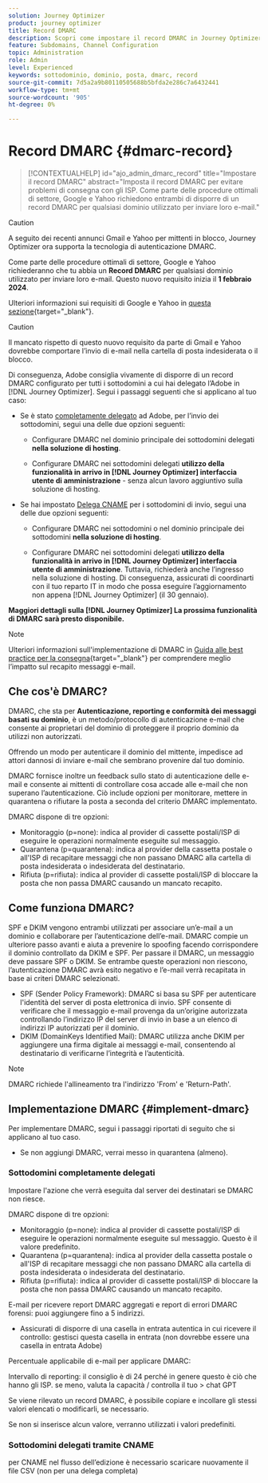 ```yaml
---
solution: Journey Optimizer
product: journey optimizer
title: Record DMARC
description: Scopri come impostare il record DMARC in Journey Optimizer
feature: Subdomains, Channel Configuration
topic: Administration
role: Admin
level: Experienced
keywords: sottodominio, dominio, posta, dmarc, record
source-git-commit: 7d5a2a9b80110505688b5bfda2e286c7a6432441
workflow-type: tm+mt
source-wordcount: '905'
ht-degree: 0%

---
```


# Record DMARC {#dmarc-record}

>[!CONTEXTUALHELP]
>id="ajo_admin_dmarc_record"
>title="Impostare il record DMARC"
>abstract="Imposta il record DMARC per evitare problemi di consegna con gli ISP. Come parte delle procedure ottimali di settore, Google e Yahoo richiedono entrambi di disporre di un record DMARC per qualsiasi dominio utilizzato per inviare loro e-mail."

>[!CAUTION]
>
>A seguito dei recenti annunci Gmail e Yahoo per mittenti in blocco, Journey Optimizer ora supporta la tecnologia di autenticazione DMARC.

<!--TO ADD TO AJO HOME PAGE (first tab)

>[!TAB Mandatory DMARC update]

As part of their enforcing industry best practices, Google and Yahoo will both be requiring that you have a DMARC record for any domain you use to send email to them, starting on **February 1st, 2024**. Make sure that you have DMARC record set up for all the subdomains that you have delegated to Adobe in Journey Optimizer.

[![image](using/assets/do-not-localize/learn-more-button.svg)](using/configuration/dmarc-record-update.md)
-->

Come parte delle procedure ottimali di settore, Google e Yahoo richiederanno che tu abbia un **Record DMARC** per qualsiasi dominio utilizzato per inviare loro e-mail. Questo nuovo requisito inizia il **1 febbraio 2024**.

Ulteriori informazioni sui requisiti di Google e Yahoo in [questa sezione](https://experienceleague.adobe.com/docs/deliverability-learn/deliverability-best-practice-guide/additional-resources/guidance-around-changes-to-google-and-yahoo.html?lang=en#dmarc%3A){target="_blank"}.

>[!CAUTION]
>
>Il mancato rispetto di questo nuovo requisito da parte di Gmail e Yahoo dovrebbe comportare l’invio di e-mail nella cartella di posta indesiderata o il blocco.

Di conseguenza, Adobe consiglia vivamente di disporre di un record DMARC configurato per tutti i sottodomini a cui hai delegato l’Adobe in [!DNL Journey Optimizer]. Segui i passaggi seguenti che si applicano al tuo caso:

* Se è stato [completamente delegato](delegate-subdomain.md#full-subdomain-delegation) ad Adobe, per l’invio dei sottodomini, segui una delle due opzioni seguenti:

   * Configurare DMARC nel dominio principale dei sottodomini delegati **nella soluzione di hosting**.

   * Configurare DMARC nei sottodomini delegati **utilizzo della funzionalità in arrivo in [!DNL Journey Optimizer] interfaccia utente di amministrazione** - senza alcun lavoro aggiuntivo sulla soluzione di hosting.

* Se hai impostato [Delega CNAME](delegate-subdomain.md#cname-subdomain-delegation) per i sottodomini di invio, segui una delle due opzioni seguenti:

   * Configurare DMARC nei sottodomini o nel dominio principale dei sottodomini **nella soluzione di hosting**.

   * Configurare DMARC nei sottodomini delegati **utilizzo della funzionalità in arrivo in [!DNL Journey Optimizer] interfaccia utente di amministrazione**. Tuttavia, richiederà anche l’ingresso nella soluzione di hosting. Di conseguenza, assicurati di coordinarti con il tuo reparto IT in modo che possa eseguire l’aggiornamento non appena [!DNL Journey Optimizer] (il 30 gennaio). <!--and be ready on February 1st, 2024-->

**Maggiori dettagli sulla [!DNL Journey Optimizer] La prossima funzionalità di DMARC sarà presto disponibile.**

>[!NOTE]
>
>Ulteriori informazioni sull&#39;implementazione di DMARC in [Guida alle best practice per la consegna](https://experienceleague.adobe.com/docs/deliverability-learn/deliverability-best-practice-guide/additional-resources/technotes/implement-dmarc.html#about){target="_blank"} per comprendere meglio l’impatto sul recapito messaggi e-mail.

## Che cos&#39;è DMARC?

DMARC, che sta per **Autenticazione, reporting e conformità dei messaggi basati su dominio**, è un metodo/protocollo di autenticazione e-mail che consente ai proprietari del dominio di proteggere il proprio dominio da utilizzi non autorizzati.

Offrendo un modo per autenticare il dominio del mittente, impedisce ad attori dannosi di inviare e-mail che sembrano provenire dal tuo dominio.

DMARC fornisce inoltre un feedback sullo stato di autenticazione delle e-mail e consente ai mittenti di controllare cosa accade alle e-mail che non superano l’autenticazione. Ciò include opzioni per monitorare, mettere in quarantena o rifiutare la posta a seconda del criterio DMARC implementato.

<!--Setting up a DMARC record involves adding a DNS TXT record to your domain's DNS settings. This record specifies your DMARC policy, such as whether to quarantine or reject messages that fail authentication. Implementing DMARC is a proactive step towards enhancing email security and protecting both your organization and your recipients from email-based threats.-->

DMARC dispone di tre opzioni:

* Monitoraggio (p=none): indica al provider di cassette postali/ISP di eseguire le operazioni normalmente eseguite sul messaggio.
* Quarantena (p=quarantena): indica al provider della cassetta postale o all&#39;ISP di recapitare messaggi che non passano DMARC alla cartella di posta indesiderata o indesiderata del destinatario.
* Rifiuta (p=rifiuta): indica al provider di cassette postali/ISP di bloccare la posta che non passa DMARC causando un mancato recapito.

## Come funziona DMARC?

SPF e DKIM vengono entrambi utilizzati per associare un’e-mail a un dominio e collaborare per l’autenticazione dell’e-mail. DMARC compie un ulteriore passo avanti e aiuta a prevenire lo spoofing facendo corrispondere il dominio controllato da DKIM e SPF. Per passare il DMARC, un messaggio deve passare SPF o DKIM. Se entrambe queste operazioni non riescono, l’autenticazione DMARC avrà esito negativo e l’e-mail verrà recapitata in base ai criteri DMARC selezionati.

* SPF (Sender Policy Framework): DMARC si basa su SPF per autenticare l&#39;identità del server di posta elettronica di invio. SPF consente di verificare che il messaggio e-mail provenga da un’origine autorizzata controllando l’indirizzo IP del server di invio in base a un elenco di indirizzi IP autorizzati per il dominio.
* DKIM (DomainKeys Identified Mail): DMARC utilizza anche DKIM per aggiungere una firma digitale ai messaggi e-mail, consentendo al destinatario di verificarne l’integrità e l’autenticità.

>[!NOTE]
>
>DMARC richiede l&#39;allineamento tra l&#39;indirizzo &#39;From&#39; e &#39;Return-Path&#39;.


<!--

* DMARC helps prevent malicious actors from sending emails that appear to come from your domain. By setting up DMARC, you can specify how email providers should handle messages that fail authentication checks, reducing the likelihood that phishing emails will reach recipients.

* DMARC helps improve email deliverability by providing a clear policy for email providers to follow when encountering messages claiming to be from your domain. This can reduce the chances of legitimate emails being marked as spam or rejected.

DMARC helps protect against email spoofing, phishing, and other fraudulent activities.

It allows you to decide how a mailbox provider should handle emails that fail SPF and DKIM checks, providing a way to authenticate the sender's domain and prevent unauthorized use of the domain for malicious purposes.

-->


## Implementazione DMARC {#implement-dmarc}

Per implementare DMARC, segui i passaggi riportati di seguito che si applicano al tuo caso.

* Se non aggiungi DMARC, verrai messo in quarantena (almeno).

### Sottodomini completamente delegati

Impostare l&#39;azione che verrà eseguita dal server dei destinatari se DMARC non riesce.

DMARC dispone di tre opzioni:

* Monitoraggio (p=none): indica al provider di cassette postali/ISP di eseguire le operazioni normalmente eseguite sul messaggio. Questo è il valore predefinito.
* Quarantena (p=quarantena): indica al provider della cassetta postale o all&#39;ISP di recapitare messaggi che non passano DMARC alla cartella di posta indesiderata o indesiderata del destinatario.
* Rifiuta (p=rifiuta): indica al provider di cassette postali/ISP di bloccare la posta che non passa DMARC causando un mancato recapito.

E-mail per ricevere report DMARC aggregati e report di errori DMARC forensi: puoi aggiungere fino a 5 indirizzi.

* Assicurati di disporre di una casella in entrata autentica in cui ricevere il controllo: gestisci questa casella in entrata (non dovrebbe essere una casella in entrata Adobe)

Percentuale applicabile di e-mail per applicare DMARC:

Intervallo di reporting: il consiglio è di 24 perché in genere questo è ciò che hanno gli ISP.
se meno, valuta la capacità / controlla il tuo > chat GPT

Se viene rilevato un record DMARC, è possibile copiare e incollare gli stessi valori elencati o modificarli, se necessario.

Se non si inserisce alcun valore, verranno utilizzati i valori predefiniti.

### Sottodomini delegati tramite CNAME

per CNAME nel flusso dell’edizione è necessario scaricare nuovamente il file CSV (non per una delega completa)





